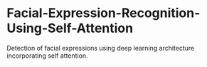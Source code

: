 # Facial-Expression-Recognition-Using-Self-Attention
Detection of facial expressions using deep learning architecture incorporating self attention.
